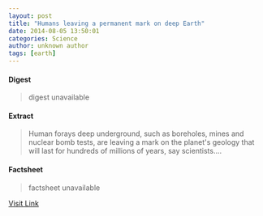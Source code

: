 ```yaml
---
layout: post
title: "Humans leaving a permanent mark on deep Earth"
date: 2014-08-05 13:50:01
categories: Science
author: unknown author
tags: [earth]
---
```



#### Digest
>digest unavailable

#### Extract
>Human forays deep underground, such as boreholes, mines and nuclear bomb tests, are leaving a mark on the planet's geology that will last for hundreds of millions of years, say scientists....

#### Factsheet
>factsheet unavailable

[Visit Link](http://phys.org/news326448302.html)


